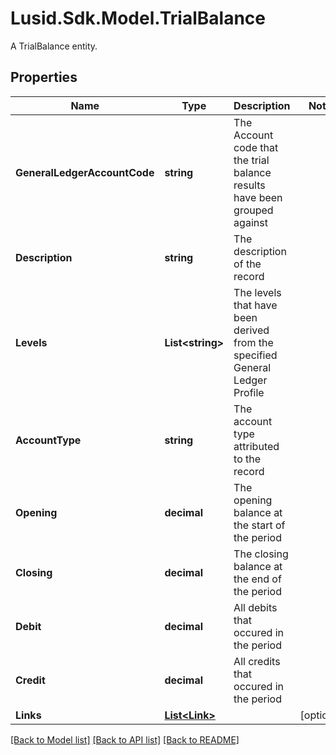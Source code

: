 # Lusid.Sdk.Model.TrialBalance
A TrialBalance entity.

## Properties

Name | Type | Description | Notes
------------ | ------------- | ------------- | -------------
**GeneralLedgerAccountCode** | **string** | The Account code that the trial balance results have been grouped against | 
**Description** | **string** | The description of the record | 
**Levels** | **List&lt;string&gt;** | The levels that have been derived from the specified General Ledger Profile | 
**AccountType** | **string** | The account type attributed to the record | 
**Opening** | **decimal** | The opening balance at the start of the period | 
**Closing** | **decimal** | The closing balance at the end of the period | 
**Debit** | **decimal** | All debits that occured in the period | 
**Credit** | **decimal** | All credits that occured in the period | 
**Links** | [**List&lt;Link&gt;**](Link.md) |  | [optional] 

[[Back to Model list]](../README.md#documentation-for-models) [[Back to API list]](../README.md#documentation-for-api-endpoints) [[Back to README]](../README.md)

